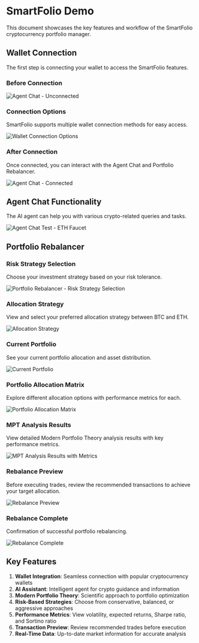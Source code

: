 
# SmartFolio Demo

This document showcases the key features and workflow of the SmartFolio cryptocurrency portfolio manager.

## Wallet Connection

The first step is connecting your wallet to access the SmartFolio features.

### Before Connection

![Agent Chat - Unconnected](./screenshots/Agent%20Chat%20-%20Unconnected.png)

### Connection Options

SmartFolio supports multiple wallet connection methods for easy access.

![Wallet Connection Options](./screenshots/Wallet%20connection%20options.png)

### After Connection

Once connected, you can interact with the Agent Chat and Portfolio Rebalancer.

![Agent Chat - Connected](./screenshots/Agent%20Chat%20-%20Connected.png)

## Agent Chat Functionality

The AI agent can help you with various crypto-related queries and tasks.

![Agent Chat Test - ETH Faucet](./screenshots/Agent%20Chat%20test%20-%20eth%20faucet.png)

## Portfolio Rebalancer

### Risk Strategy Selection

Choose your investment strategy based on your risk tolerance.

![Portfolio Rebalancer - Risk Strategy Selection](./screenshots/Portfolio%20rebalancer%20-%20Risk%20strategy%20selection.png)

### Allocation Strategy

View and select your preferred allocation strategy between BTC and ETH.

![Allocation Strategy](./screenshots/Allocation%20Strategy.png)

### Current Portfolio

See your current portfolio allocation and asset distribution.

![Current Portfolio](./screenshots/Current%20portfolio.png)

### Portfolio Allocation Matrix

Explore different allocation options with performance metrics for each.

![Portfolio Allocation Matrix](./screenshots/Portfolio%20Allocation%20Matrix.png)

### MPT Analysis Results

View detailed Modern Portfolio Theory analysis results with key performance metrics.

![MPT Analysis Results with Metrics](./screenshots/MPT%20Analysis%20Results%20with%20metrics.png)

### Rebalance Preview

Before executing trades, review the recommended transactions to achieve your target allocation.

![Rebalance Preview](./screenshots/Rebalance%20preview.png)

### Rebalance Complete

Confirmation of successful portfolio rebalancing.

![Rebalance Complete](./screenshots/Rebalance%20complete.png)

## Key Features

1. **Wallet Integration**: Seamless connection with popular cryptocurrency wallets
2. **AI Assistant**: Intelligent agent for crypto guidance and information
3. **Modern Portfolio Theory**: Scientific approach to portfolio optimization
4. **Risk-Based Strategies**: Choose from conservative, balanced, or aggressive approaches
5. **Performance Metrics**: View volatility, expected returns, Sharpe ratio, and Sortino ratio
6. **Transaction Preview**: Review recommended trades before execution
7. **Real-Time Data**: Up-to-date market information for accurate analysis